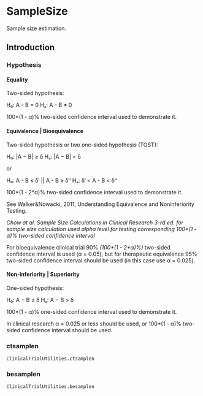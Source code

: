 # SampleSize

Sample size estimation.

## Introduction

### Hypothesis

#### Equality

Two-sided hypothesis:

H₀: A - B = 0
Hₐ: A - B ≠ 0

100\*(1 - α)% two-sided confidence interval used to demonstrate it.

#### Equivalence | Bioequivalence

Two-sided hypothesis or two one-sided hypothesis (TOST):

H₀: |A − B| ≥ δ
Hₐ: |A − B| < δ

or

H₀: A - B ≤ δˡ || A - B ≥ δᵘ
Hₐ: δˡ < A - B < δᵘ

100\*(1 - 2\*α)% two-sided confidence interval used to demonstrate it.

See Walker&Nowacki, 2011, Understanding Equivalence and Noninferiority Testing.

*Chow at al. Sample Size Calculations in Clinical Research 3-rd ed. for sample size calculation used alpha level for testing corresponding 100\*(1 - α)% two-sided confidence interval*

For bioequivalence clinical trial 90% *(100\*(1 - 2\*α)%)* two-sided confidence interval is used (α = 0.05), but for therapeutic equivalence 95% two-sided confidence interval should be used (in this case use α = 0.025).

#### Non-inferiority | Superiority

One-sided hypothesis:

H₀: A − B ≤ δ
Hₐ: A − B > δ

100\*(1 - α)% one-sided confidence interval used to demonstrate it.

In clinical research α = 0.025 or less should be used, or 100*(1 - α)% two-sided confidence interval should be used.

### ctsamplen
```@docs
ClinicalTrialUtilities.ctsamplen
```

### besamplen
```@docs
ClinicalTrialUtilities.besamplen
```
